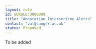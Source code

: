 ```yaml
---
layout: rule
id: GORULE:0000009
title: "Annotation Intersection Alerts"
contact: "val@sanger.ac.uk"
status: Proposed
---
```

To be added
